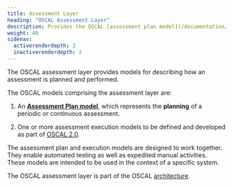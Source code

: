 ```yaml
---
title: Assessment Layer
heading: "OSCAL Assessment Layer"
description: Provides the OSCAL [assessment plan model](/documentation/schema/assessment-layer/assessment-plan/), which represents assessment planning information such as how and when a system assessment is intended to be performed, the scope of the assessment, and what assessment activities should be conducted.
weight: 40
sidenav:
  activerenderdepth: 2
  inactiverenderdepth: 2
---
```


The OSCAL assessment layer provides models for describing how an assessment is planned and performed. 

The OSCAL models comprising the assessment layer are:

1. An **[Assessment Plan model](assessment-plan/)**, which represents the __planning__ of a periodic or continuous assessment.

1. One or more assessment execution models to be defined and developed as part of [OSCAL 2.0](https://github.com/usnistgov/OSCAL/milestones). 

The assessment plan and execution models are designed to work together. They enable automated testing as well as expedited manual activities. These models are intended to be used in the context of a specific system.

The OSCAL assessment layer is part of the OSCAL [architecture](/learnmore/architecture/).
